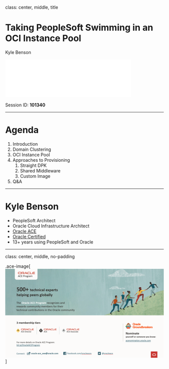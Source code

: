 class: center, middle, title

# Taking PeopleSoft Swimming in an OCI Instance Pool

Kyle Benson

![psadmin.io](images/psadmin_io_white.png)

Session ID: **101340**

---

# Agenda

1. Introduction
1. Domain Clustering 
1. OCI Instance Pool
1. Approaches to Provisioning
    1. Straight DPK
    1. Shared Middleware
    1. Custom Image
1. Q&A

---

# Kyle Benson

* PeopleSoft Architect
* Oracle Cloud Infrastructure Architect
* [Oracle ACE](https://psadmin.io/ace-kyle)
* [Oracle Certified](https://www.youracclaim.com/users/kyle-benson/badges)
* 13+ years using PeopleSoft and Oracle

---
class: center, middle, no-padding

.ace-image[![ACE Program](images/ace.png)]
